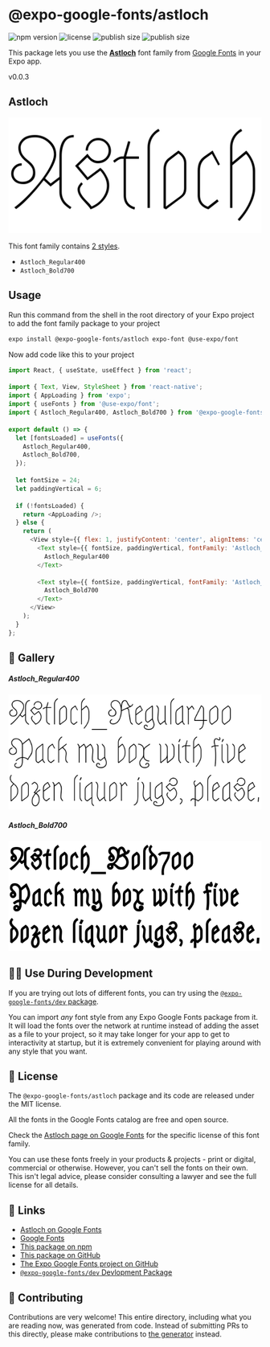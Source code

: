 # @expo-google-fonts/astloch

![npm version](https://flat.badgen.net/npm/v/@expo-google-fonts/astloch)
![license](https://flat.badgen.net/github/license/expo/google-fonts)
![publish size](https://flat.badgen.net/packagephobia/install/@expo-google-fonts/astloch)
![publish size](https://flat.badgen.net/packagephobia/publish/@expo-google-fonts/astloch)

This package lets you use the [**Astloch**](https://fonts.google.com/specimen/Astloch) font family from [Google Fonts](https://fonts.google.com/) in your Expo app.

v0.0.3

## Astloch

![Astloch](./font-family.png)

This font family contains [2 styles](#-gallery).

- `Astloch_Regular400`
- `Astloch_Bold700`

## Usage

Run this command from the shell in the root directory of your Expo project to add the font family package to your project
```sh
expo install @expo-google-fonts/astloch expo-font @use-expo/font
```

Now add code like this to your project
```js
import React, { useState, useEffect } from 'react';

import { Text, View, StyleSheet } from 'react-native';
import { AppLoading } from 'expo';
import { useFonts } from '@use-expo/font';
import { Astloch_Regular400, Astloch_Bold700 } from '@expo-google-fonts/astloch';

export default () => {
  let [fontsLoaded] = useFonts({
    Astloch_Regular400,
    Astloch_Bold700,
  });

  let fontSize = 24;
  let paddingVertical = 6;

  if (!fontsLoaded) {
    return <AppLoading />;
  } else {
    return (
      <View style={{ flex: 1, justifyContent: 'center', alignItems: 'center' }}>
        <Text style={{ fontSize, paddingVertical, fontFamily: 'Astloch_Regular400' }}>
          Astloch_Regular400
        </Text>

        <Text style={{ fontSize, paddingVertical, fontFamily: 'Astloch_Bold700' }}>
          Astloch_Bold700
        </Text>
      </View>
    );
  }
};

```

## 🔡 Gallery

##### Astloch_Regular400
![Astloch_Regular400](./b51d807f9b0f818e44f8f40d4fbedacfff7df981efda85e7b722d62f6022a168.ttf.png)

##### Astloch_Bold700
![Astloch_Bold700](./b86a5f0e90945d44c5b629fde8c5a667dd7882ab201ccb397f96f482fd7e98bc.ttf.png)


## 👩‍💻 Use During Development

If you are trying out lots of different fonts, you can try using the [`@expo-google-fonts/dev` package](https://github.com/expo/google-fonts/tree/master/font-packages/dev#readme).

You can import *any* font style from any Expo Google Fonts package from it. It will load the fonts
over the network at runtime instead of adding the asset as a file to your project, so it may take longer
for your app to get to interactivity at startup, but it is extremely convenient
for playing around with any style that you want.

## 📖 License

The `@expo-google-fonts/astloch` package and its code are released under the MIT license.

All the fonts in the Google Fonts catalog are free and open source.

Check the [Astloch page on Google Fonts](https://fonts.google.com/specimen/Astloch) for the specific license of this font family.

You can use these fonts freely in your products & projects - print or digital, commercial or otherwise. However, you can't sell the fonts on their own. This isn't legal advice, please consider consulting a lawyer and see the full license for all details.

## 🔗 Links

- [Astloch on Google Fonts](https://fonts.google.com/specimen/Astloch)
- [Google Fonts](https://fonts.google.com/)
- [This package on npm](https://www.npmjs.com/package/@expo-google-fonts/astloch)
- [This package on GitHub](https://github.com/expo/google-fonts/tree/master/font-packages/astloch)
- [The Expo Google Fonts project on GitHub](https://github.com/expo/google-fonts)
- [`@expo-google-fonts/dev` Devlopment Package](https://github.com/expo/google-fonts/tree/master/font-packages/dev)


## 🤝 Contributing

Contributions are very welcome! This entire directory, including what you are reading now, was generated from code. Instead of submitting PRs to this directly, please make contributions to [the generator](https://github.com/expo/google-fonts/tree/master/packages/generator) instead.
